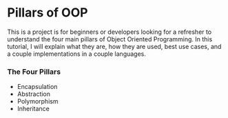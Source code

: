 # Pillars of OOP
This is a project is for beginners or developers looking for a refresher to understand the four main pillars of Object Oriented Programming. In this tutorial, I will explain what they are, how they are used, best use cases, and a couple implementations in a couple languages. 

### The Four Pillars

* Encapsulation
* Abstraction
* Polymorphism
* Inheritance 


